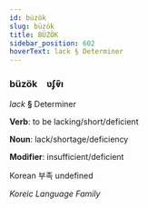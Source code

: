 ```yaml
---
id: büzök
slug: büzök
title: BÜZÖK
sidebar_position: 602
hoverText: lack § Determiner
---
```


### büzök&emsp;<span kind="abugida">ʋʄⱴ̑ı</span>

*lack* **§** Determiner

**Verb**: to be lacking/short/deficient

**Noun**: lack/shortage/deficiency

**Modifier**: insufficient/deficient

Korean 부족 undefined

*Koreic Language Family*
